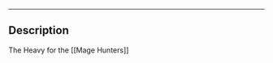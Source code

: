 --------------------------------------------------------------------------------
## Description
The Heavy for the [[Mage Hunters]]

